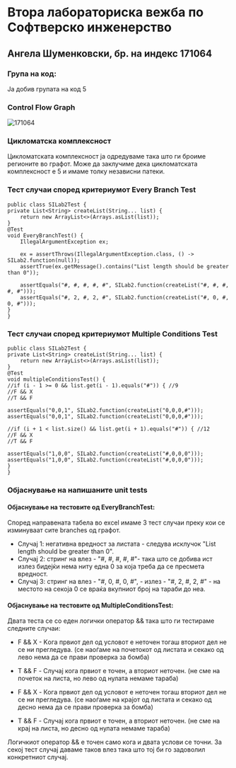 # Втора лабораториска вежба по Софтверско инженерство
## Ангела Шуменковски, бр. на индекс 171064
### Група на код:
Ја добив групата на код 5

### Control Flow Graph

![171064](https://user-images.githubusercontent.com/62511348/84208534-419f1000-aab4-11ea-9ff6-36a57d097542.jpg)

### Цикломатска комплексност
Цикломатската комплексност ја одредуваме така што ги броиме регионите во графот. Може да заклучиме дека цикломатската комплексност е 5 и имаме толку независни патеки.

### Тест случаи според критериумот Every Branch Test
    
    public class SILab2Test {
    private List<String> createList(String... list) {
        return new ArrayList<>(Arrays.asList(list));
    }
    @Test
    void EveryBranchTest() {
        IllegalArgumentException ex;

        ex = assertThrows(IllegalArgumentException.class, () -> SILab2.function(null));
        assertTrue(ex.getMessage().contains("List length should be greater than 0"));

        assertEquals("#, #, #, #, #", SILab2.function(createList("#, #, #, #, #")));
        assertEquals("#, 2, #, 2, #", SILab2.function(createList("#, 0, #, 0, #")));
    }
    }
    
### Тест случаи според критериумот Multiple Conditions Test 
    
    public class SILab2Test {
    private List<String> createList(String... list) {
        return new ArrayList<>(Arrays.asList(list));
    }
    @Test
    void multipleConditionsTest() {
    //if (i - 1 >= 0 && list.get(i - 1).equals("#")) { //9
    //F && X 
    //T && F

	assertEquals("0,0,1", SILab2.function(createList("0,0,0,#")));
    assertEquals("0,0,1", SILab2.function(createList("0,0,0,#")));

    //if (i + 1 < list.size() && list.get(i + 1).equals("#")) { //12
    //F && X
    //T && F

	assertEquals("1,0,0", SILab2.function(createList("#,0,0,0")));
    assertEquals("1,0,0", SILab2.function(createList("#,0,0,0")));
    }  
    }
    
### Објаснување на напишаните unit tests

#### Објаснување на тестовите од EveryBranchTest:

Според направената табела во excel имаме 3 тест случаи преку кои се изминуваат сите branches од графот.

* Случај 1: негативна вредност за листата - следува исклучок "List length should be greater than 0".
* Случај 2: стринг на влез - "#, #, #, #, #"- така што се добива ист излез бидејќи нема ниту една 0 за која треба да се пресмета вредност.
* Случај 3: стринг на влез - "#, 0, #, 0, #", - излез - "#, 2, #, 2, #" - на местото на секоја 0 се враќа вкупниот број на тараби до неа.

#### Објаснување на тестовите од МultipleConditionsTest:

Двата теста се со еден логички оператор && така што ги тестираме следните случаи:

* F && X - Kога првиот дел од условот е неточен тогаш вториот дел не се ни прегледува. (се наоѓаме на почетокот од листата и секако од лево нема да се прави проверка за бомба)
* T && F - Случај кога првиот е точен, а вториот неточен. (не сме на почеток на листа, но лево од нулата немаме тараба)

* F && X - Кога првиот дел од условот е неточен тогаш вториот дел не се ни прегледува. (се наоѓаме на крајот од листата и секако од десно нема да се прави проверка за бомба)
* T && F - Случај кога првиот е точен, а вториот неточен. (не сме на крај на листа, но десно од нулата немаме тараба)

Логичкиот оператор && е точен само кога и двата услови се точни.
За секој тест случај даваме таков влез така што тој би го задоволил конкретниот случај.
